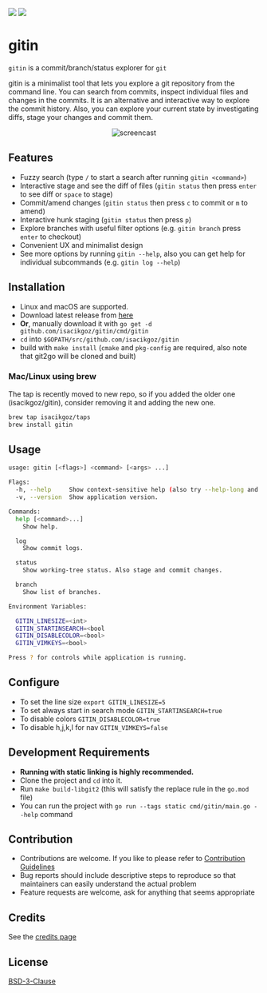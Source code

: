 ![](https://img.shields.io/github/actions/workflow/status/isacikgoz/gitin/build.yml) ![](https://img.shields.io/github/release-pre/isacikgoz/gitin.svg?style=flat)

# gitin

`gitin` is a commit/branch/status explorer for `git`

gitin is a minimalist tool that lets you explore a git repository from the command line. You can search from commits, inspect individual files and changes in the commits. It is an alternative and interactive way to explore the commit history. Also, you can explore your current state by investigating diffs, stage your changes and commit them.

<p align="center">
   <img src="https://user-images.githubusercontent.com/2153367/59564874-98fed180-9054-11e9-9341-1b2801268194.gif" alt="screencast"/>
</p>

## Features

- Fuzzy search (type `/` to start a search after running `gitin <command>`)
- Interactive stage and see the diff of files (`gitin status` then press `enter` to see diff or `space` to stage)
- Commit/amend changes (`gitin status` then press `c` to commit or `m` to amend)
- Interactive hunk staging (`gitin status` then press `p`)
- Explore branches with useful filter options (e.g. `gitin branch` press `enter` to checkout)
- Convenient UX and minimalist design
- See more options by running `gitin --help`, also you can get help for individual subcommands (e.g. `gitin log --help`)

## Installation

- Linux and macOS are supported.
- Download latest release from [here](https://github.com/isacikgoz/gitin/releases)
- **Or**, manually download it with `go get -d github.com/isacikgoz/gitin/cmd/gitin`
- `cd` into `$GOPATH/src/github.com/isacikgoz/gitin`
- build with `make install` (`cmake` and `pkg-config` are required, also note that git2go will be cloned and built)

### Mac/Linux using brew

The tap is recently moved to new repo, so if you added the older one (isacikgoz/gitin), consider removing it and adding the new one.

```sh
brew tap isacikgoz/taps
brew install gitin
```

## Usage

```sh
usage: gitin [<flags>] <command> [<args> ...]

Flags:
  -h, --help     Show context-sensitive help (also try --help-long and --help-man).
  -v, --version  Show application version.

Commands:
  help [<command>...]
    Show help.

  log
    Show commit logs.

  status
    Show working-tree status. Also stage and commit changes.

  branch
    Show list of branches.

Environment Variables:

  GITIN_LINESIZE=<int>
  GITIN_STARTINSEARCH=<bool
  GITIN_DISABLECOLOR=<bool>
  GITIN_VIMKEYS=<bool>

Press ? for controls while application is running.

```

## Configure

- To set the line size `export GITIN_LINESIZE=5`
- To set always start in search mode `GITIN_STARTINSEARCH=true`
- To disable colors `GITIN_DISABLECOLOR=true`
- To disable h,j,k,l for nav `GITIN_VIMKEYS=false`

## Development Requirements

- **Running with static linking is highly recommended.**
- Clone the project and `cd` into it.
- Run `make build-libgit2` (this will satisfy the replace rule in the `go.mod` file)
- You can run the project with `go run --tags static cmd/gitin/main.go --help` command

## Contribution

- Contributions are welcome. If you like to please refer to [Contribution Guidelines](/CONTRIBUTING.md)
- Bug reports should include descriptive steps to reproduce so that maintainers can easily understand the actual problem
- Feature requests are welcome, ask for anything that seems appropriate

## Credits

See the [credits page](https://github.com/isacikgoz/gitin/wiki/Credits)

## License

[BSD-3-Clause](/LICENSE)
